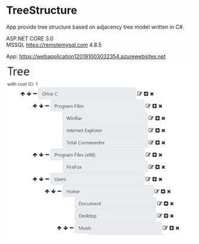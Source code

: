 # TreeStructure
App provide tree structure based on adjacency tree model written in C#. 

ASP.NET CORE 3.0  
MSSQL https://remotemysql.com 4.8.5

App:
https://webapplication120191003032354.azurewebsites.net

![pic](https://github.com/Vitz/TreeStructure/blob/master/tree.png)
